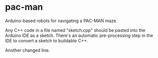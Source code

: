 pac-man
=======

Arduino-based robots for navigating a PAC-MAN maze.

Any C++ code in a file named "sketch.cpp" should be pasted into
the Arduino IDE as a sketch. There's an automatic pre-processing
step in the IDE to convert a sketch to buildable C++.

Another changed line.
